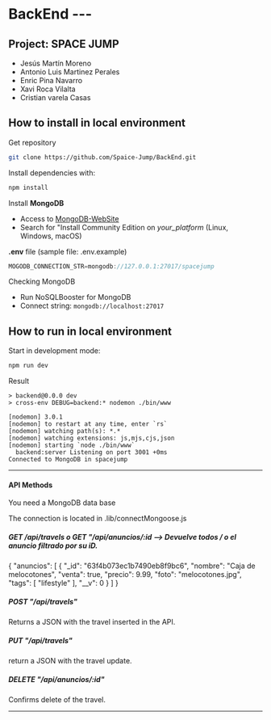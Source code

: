 # BackEnd --- 
## Project: SPACE JUMP
* Jesús Martín Moreno
* Antonio Luis Martinez Perales
* Enric Pina Navarro
* Xavi Roca Vilalta
* Cristian varela Casas


## How to install in local environment

Get repository
```sh
git clone https://github.com/Spaice-Jump/BackEnd.git
```

Install dependencies with:
```sh
npm install
```

Install **MongoDB**

* Access to [MongoDB-WebSite](https://www.mongodb.com/)
* Search for "Install Community Edition on _your_platform_ (Linux, Windows, macOS)

**.env** file (sample file: .env.example)
```js
MOGODB_CONNECTION_STR=mongodb://127.0.0.1:27017/spacejump
```

Checking MongoDB

* Run NoSQLBooster for MongoDB
* Connect string: `mongodb://localhost:27017` 

## How to run in local environment

Start in development mode:
```sh
npm run dev
```

Result
```log  
> backend@0.0.0 dev
> cross-env DEBUG=backend:* nodemon ./bin/www

[nodemon] 3.0.1
[nodemon] to restart at any time, enter `rs`
[nodemon] watching path(s): *.*
[nodemon] watching extensions: js,mjs,cjs,json
[nodemon] starting `node ./bin/www`
  backend:server Listening on port 3001 +0ms
Connected to MongoDB in spacejump
```
---------------------------------------------------------------------
#### API Methods

You need a MongoDB data base

The connection is located in .lib/connectMongoose.js

##### GET /api/travels   o    GET "/api/anuncios/:id  --> Devuelve todos / o el anuncio filtrado por su iD.

{
    "anuncios": [
        {
            "_id": "63f4b073ec1b7490eb8f9bc6",
            "nombre": "Caja de melocotones",
            "venta": true,
            "precio": 9.99,
            "foto": "melocotones.jpg",
            "tags": [
                "lifestyle"
            ],
            "__v": 0
        }
    ]
}

##### POST "/api/travels"


Returns a JSON with the travel inserted in the API.

##### PUT "/api/travels"

return a JSON with the travel update.

##### DELETE "/api/anuncios/:id"

Confirms delete of the travel.

---------------------------------------------------------------------

